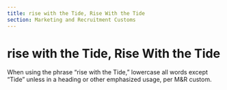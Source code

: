 ```yaml
---
title: rise with the Tide, Rise With the Tide
section: Marketing and Recruitment Customs
---
```

# rise with the Tide, Rise With the Tide

When using the phrase “rise with the Tide,” lowercase all words except “Tide” unless in a heading or other emphasized usage, per M&R custom.